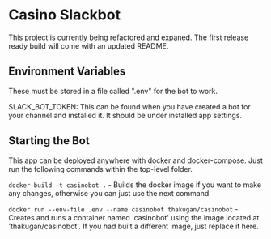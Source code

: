 # Casino Slackbot

This project is currently being refactored and expaned. The first release ready build
will come with an updated README.

## Environment Variables

These must be stored in a file called ".env" for the bot to work.

SLACK_BOT_TOKEN: This can be found when you have created a bot for your channel and
installed it. It should be under installed app settings.

## Starting the Bot

This app can be deployed anywhere with docker and docker-compose. Just run the following commands within the top-level folder.

`docker build -t casinobot .` - Builds the docker image if you want to make any changes, otherwise you can just use the next command

`docker run --env-file .env --name casinobot thakugan/casinobot` - Creates and runs a container named 'casinobot' using the image located at 'thakugan/casinobot'. If you had built a different image, just replace it here.
